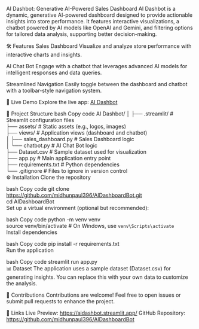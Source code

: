 AI Dashbot: Generative AI-Powered Sales Dashboard
AI Dashbot is a dynamic, generative AI-powered dashboard designed to provide actionable insights into store performance. It features interactive visualizations, a chatbot powered by AI models like OpenAI and Gemini, and filtering options for tailored data analysis, supporting better decision-making.

🛠 Features
Sales Dashboard
Visualize and analyze store performance with interactive charts and insights.

AI Chat Bot
Engage with a chatbot that leverages advanced AI models for intelligent responses and data queries.

Streamlined Navigation
Easily toggle between the dashboard and chatbot with a toolbar-style navigation system.

🚀 Live Demo
Explore the live app: [AI Dashbot](https://aidashbot.streamlit.app/)

📂 Project Structure
bash
Copy code
AI Dashbot/
│
├── .streamlit/             # Streamlit configuration files  
├── assets/                 # Static assets (e.g., logos, images)  
├── views/                  # Application views (dashboard and chatbot)  
│   ├── sales_dashboard.py  # Sales Dashboard logic  
│   └── chatbot.py          # AI Chat Bot logic  
├── Dataset.csv             # Sample dataset used for visualization  
├── app.py                  # Main application entry point  
├── requirements.txt        # Python dependencies  
└── .gitignore              # Files to ignore in version control  
⚙️ Installation
Clone the repository

bash
Copy code
git clone https://github.com/midhunpaul396/AIDashboardBot.git  
cd AIDashboardBot  
Set up a virtual environment (optional but recommended):

bash
Copy code
python -m venv venv  
source venv/bin/activate  # On Windows, use `venv\Scripts\activate`  
Install dependencies

bash
Copy code
pip install -r requirements.txt  
Run the application

bash
Copy code
streamlit run app.py  
📊 Dataset
The application uses a sample dataset (Dataset.csv) for generating insights. You can replace this with your own data to customize the analysis.

🤝 Contributions
Contributions are welcome! Feel free to open issues or submit pull requests to enhance the project.

🔗 Links
Live Preview: https://aidashbot.streamlit.app/
GitHub Repository: https://github.com/midhunpaul396/AIDashboardBot
